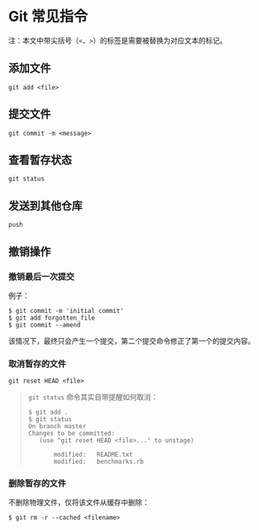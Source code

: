 # Git 常见指令

注：本文中带尖括号（`<`、`>`）的标签是需要被替换为对应文本的标记。

## 添加文件

```
git add <file>
```

## 提交文件

```
git commit -m <message>
```

## 查看暂存状态

```
git status
```

## 发送到其他仓库

```
push
```

## 撤销操作

### 撤销最后一次提交

例子：

```
$ git commit -m 'initial commit'
$ git add forgotten_file
$ git commit --amend
```

该情况下，最终只会产生一个提交，第二个提交命令修正了第一个的提交内容。

### 取消暂存的文件

```
git reset HEAD <file>
```

> `git status` 命令其实自带提醒如何取消：
>
> ```
> $ git add .
> $ git status
> On branch master
> Changes to be committed:
>    (use "git reset HEAD <file>..." to unstage)
> 
>        modified:   README.txt
>        modified:   benchmarks.rb
> ```

### 删除暂存的文件

不删除物理文件，仅将该文件从缓存中删除：

```
$ git rm -r --cached <filename>
```





